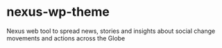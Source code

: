 # nexus-wp-theme
Nexus web tool to spread news, stories and insights about social change movements and actions across the Globe
